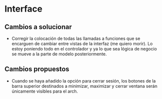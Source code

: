 # Interface

## Cambios a solucionar

- Corregir la colocación de todas las llamadas a funciones que se encarguen de cambiar entre vistas de la interfaz (me quiero morir). Lo estoy poniendo todo en el controlador y ya lo que sea lógica de negocio se mueve a la parte de modelo posteriormente.

## Cambios propuestos

- Cuando se haya añadido la opción para cerrar sesión, los botones de la barra superior destinados a minimizar, maximizar y cerrar ventana serán únicamente visibles para el arch.
